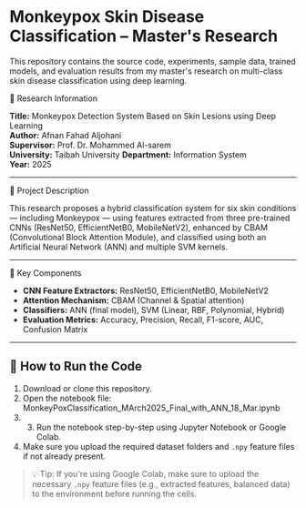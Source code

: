 # Monkeypox Skin Disease Classification – Master's Research

This repository contains the source code, experiments, sample data, trained models, and evaluation results from my master's research on multi-class skin disease classification using deep learning.

 📘 Research Information

**Title:** Monkeypox Detection System Based on Skin Lesions using Deep Learning   
**Author:** Afnan Fahad Aljohani  
**Supervisor:** Prof. Dr. Mohammed Al-sarem  
**University:** Taibah University 
**Department:** Information System  
**Year:** 2025 

---

 📌 Project Description

This research proposes a hybrid classification system for six skin conditions — including Monkeypox — using features extracted from three pre-trained CNNs (ResNet50, EfficientNetB0, MobileNetV2), enhanced by CBAM (Convolutional Block Attention Module), and classified using both an Artificial Neural Network (ANN) and multiple SVM kernels.

---
🧠 Key Components

- **CNN Feature Extractors:** ResNet50, EfficientNetB0, MobileNetV2  
- **Attention Mechanism:** CBAM (Channel & Spatial attention)  
- **Classifiers:** ANN (final model), SVM (Linear, RBF, Polynomial, Hybrid)  
- **Evaluation Metrics:** Accuracy, Precision, Recall, F1-score, AUC, Confusion Matrix  

---

## 🧪 How to Run the Code

1. Download or clone this repository.
2. Open the notebook file: MonkeyPoxClassification_MArch2025_Final_with_ANN_18_Mar.ipynb
3. 3. Run the notebook step-by-step using Jupyter Notebook or Google Colab.
4. Make sure you upload the required dataset folders and `.npy` feature files if not already present.

> 💡 Tip: If you're using Google Colab, make sure to upload the necessary `.npy` feature files (e.g., extracted features, balanced data) to the environment before running the cells.

